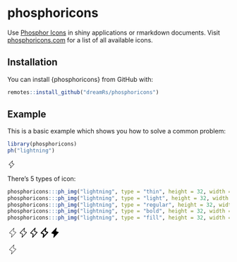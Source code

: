 
<!-- README.md is generated from README.Rmd. Please edit that file -->

# phosphoricons

<!-- badges: start -->
<!-- badges: end -->

Use [Phosphor Icons](https://github.com/phosphor-icons/phosphor-icons)
in shiny applications or rmarkdown documents. Visit
[phosphoricons.com](https://phosphoricons.com/) for a list of all
available icons.

## Installation

You can install {phosphoricons} from GitHub with:

``` r
remotes::install_github("dreamRs/phosphoricons")
```

## Example

This is a basic example which shows you how to solve a common problem:

``` r
library(phosphoricons)
ph("lightning")
```

<svg xmlns="http://www.w3.org/2000/svg" viewbox="0 0 256 256" class="phosphoricons-svg" height="1.33em" fill="currentColor" style="vertical-align:-0.25em;">
<path d="M95.99805,245.99219a6,6,0,0,1-5.88135-7.17676l14.999-74.99658-59.22265-22.2085a6,6,0,0,1-2.2793-9.71191l112-120A5.99978,5.99978,0,0,1,165.8833,17.169l-14.999,74.99658L210.10693,114.374a6,6,0,0,1,2.2793,9.71192l-112,120A5.996,5.996,0,0,1,95.99805,245.99219ZM58.50977,133.52539,114.10693,154.374a6.00024,6.00024,0,0,1,3.77637,6.79493l-11.85742,59.28759L197.49023,122.459l-55.59716-20.84863a6.00022,6.00022,0,0,1-3.77637-6.79492l11.85742-59.2876Z"></path>
<title>lightning-light</title>
</svg>

There’s 5 types of icon:

``` r
phosphoricons:::ph_img("lightning", type = "thin", height = 32, width = 32)
phosphoricons:::ph_img("lightning", type = "light", height = 32, width = 32)
phosphoricons:::ph_img("lightning", type = "regular", height = 32, width = 32)
phosphoricons:::ph_img("lightning", type = "bold", height = 32, width = 32)
phosphoricons:::ph_img("lightning", type = "fill", height = 32, width = 32)
```

<img src="data:image/svg+xml;utf8,%3Csvg%20xmlns=%22http://www.w3.org/2000/svg%22%20viewbox=%220%200%20256%20256%22%20class=%22phosphoricons-svg%22%20height=%22256px%22%20width=%22256px%22%20fill=%22currentColor%22%20style=%22vertical-align:-0.25em;%22%3E%20%3Cpath%20d=%22M95.99854,243.99219a4.00051,4.00051,0,0,1-3.9209-4.78467l15.333-76.66455L46.5957,139.7373a4.0001,4.0001,0,0,1-1.52-6.4746l112-120a4.00027,4.00027,0,0,1,6.84668,3.51416l-15.333,76.66455,60.81494,22.80566a4.00011,4.00011,0,0,1,1.52,6.47461l-112,120A3.99924,3.99924,0,0,1,95.99854,243.99219ZM55.00635,134.34766l58.398,21.89941a3.99949,3.99949,0,0,1,2.51806,4.52979l-13.23828,66.1914,98.30957-105.33154L142.5957,99.7373a3.99947,3.99947,0,0,1-2.51806-4.52978l13.23828-66.19141Z%22%3E%3C/path%3E%20%3Ctitle%3Elightning-thin%3C/title%3E%20%3C/svg%3E" height="24" /><img src="data:image/svg+xml;utf8,%3Csvg%20xmlns=%22http://www.w3.org/2000/svg%22%20viewbox=%220%200%20256%20256%22%20class=%22phosphoricons-svg%22%20height=%22256px%22%20width=%22256px%22%20fill=%22currentColor%22%20style=%22vertical-align:-0.25em;%22%3E%20%3Cpath%20d=%22M95.99805,245.99219a6,6,0,0,1-5.88135-7.17676l14.999-74.99658-59.22265-22.2085a6,6,0,0,1-2.2793-9.71191l112-120A5.99978,5.99978,0,0,1,165.8833,17.169l-14.999,74.99658L210.10693,114.374a6,6,0,0,1,2.2793,9.71192l-112,120A5.996,5.996,0,0,1,95.99805,245.99219ZM58.50977,133.52539,114.10693,154.374a6.00024,6.00024,0,0,1,3.77637,6.79493l-11.85742,59.28759L197.49023,122.459l-55.59716-20.84863a6.00022,6.00022,0,0,1-3.77637-6.79492l11.85742-59.2876Z%22%3E%3C/path%3E%20%3Ctitle%3Elightning-light%3C/title%3E%20%3C/svg%3E" height="24" /><img src="data:image/svg+xml;utf8,%3Csvg%20xmlns=%22http://www.w3.org/2000/svg%22%20viewbox=%220%200%20256%20256%22%20class=%22phosphoricons-svg%22%20height=%22256px%22%20width=%22256px%22%20fill=%22currentColor%22%20style=%22vertical-align:-0.25em;%22%3E%20%3Cpath%20d=%22M95.99707,247.99268a8.00149,8.00149,0,0,1-7.8418-9.56934l14.666-73.3291L45.19092,143.48291a7.99995,7.99995,0,0,1-3.03955-12.94922l112-120A8.00018,8.00018,0,0,1,167.84473,17.561l-14.666,73.3291,57.63037,21.61132a7.99995,7.99995,0,0,1,3.03955,12.94922l-112,120A7.99752,7.99752,0,0,1,95.99707,247.99268ZM62.01318,132.70313l52.7959,19.79833a8.00054,8.00054,0,0,1,5.03565,9.05958l-10.47657,52.38378,84.61866-90.66357-52.7959-19.79834a8.00053,8.00053,0,0,1-5.03565-9.05957l10.47657-52.38379Z%22%3E%3C/path%3E%20%3Ctitle%3Elightning%3C/title%3E%20%3C/svg%3E" height="24" /><img src="data:image/svg+xml;utf8,%3Csvg%20xmlns=%22http://www.w3.org/2000/svg%22%20viewbox=%220%200%20256%20256%22%20class=%22phosphoricons-svg%22%20height=%22256px%22%20width=%22256px%22%20fill=%22currentColor%22%20style=%22vertical-align:-0.25em;%22%3E%20%3Cpath%20d=%22M95.99561,251.99268a12.001,12.001,0,0,1-11.7627-14.354l13.999-69.99365L43.78662,147.228a11.99964,11.99964,0,0,1-4.55908-19.42383l112-120a12,12,0,0,1,20.53955,10.5415l-13.999,69.99366,54.44531,20.417a11.99964,11.99964,0,0,1,4.55908,19.42383l-112,120A11.9949,11.9949,0,0,1,95.99561,251.99268ZM69.01953,131.05859l47.19385,17.69776a11.99972,11.99972,0,0,1,7.55371,13.58935l-7.71533,38.5752,70.92871-75.99512L139.78662,107.228a11.99973,11.99973,0,0,1-7.55371-13.58936l7.71533-38.57519Z%22%3E%3C/path%3E%20%3Ctitle%3Elightning-bold%3C/title%3E%20%3C/svg%3E" height="24" /><img src="data:image/svg+xml;utf8,%3Csvg%20xmlns=%22http://www.w3.org/2000/svg%22%20viewbox=%220%200%20256%20256%22%20class=%22phosphoricons-svg%22%20height=%22256px%22%20width=%22256px%22%20fill=%22currentColor%22%20style=%22vertical-align:-0.25em;%22%3E%20%3Cpath%20d=%22M213.84863,125.45068l-112,120a8.00017,8.00017,0,0,1-13.69336-7.02734l14.666-73.3291L45.19092,143.48291a7.99995,7.99995,0,0,1-3.03955-12.94922l112-120A8.00018,8.00018,0,0,1,167.84473,17.561l-14.666,73.3291,57.63037,21.61132a7.99995,7.99995,0,0,1,3.03955,12.94922Z%22%3E%3C/path%3E%20%3Ctitle%3Elightning-fill%3C/title%3E%20%3C/svg%3E" height="24" />

<img src="data:image/svg+xml;utf8,%3Csvg%20xmlns=%22http://www.w3.org/2000/svg%22%20viewbox=%220%200%20256%20256%22%20class=%22phosphoricons-svg%22%20height=%22256px%22%20width=%22256px%22%20fill=%22currentColor%22%20style=%22vertical-align:-0.25em;%22%3E\n%20%3Cpath%20d=%22M95.99854,243.99219a4.00051,4.00051,0,0,1-3.9209-4.78467l15.333-76.66455L46.5957,139.7373a4.0001,4.0001,0,0,1-1.52-6.4746l112-120a4.00027,4.00027,0,0,1,6.84668,3.51416l-15.333,76.66455,60.81494,22.80566a4.00011,4.00011,0,0,1,1.52,6.47461l-112,120A3.99924,3.99924,0,0,1,95.99854,243.99219ZM55.00635,134.34766l58.398,21.89941a3.99949,3.99949,0,0,1,2.51806,4.52979l-13.23828,66.1914,98.30957-105.33154L142.5957,99.7373a3.99947,3.99947,0,0,1-2.51806-4.52978l13.23828-66.19141Z%22%3E%3C/path%3E\n%20%3Ctitle%3Elightning-thin%3C/title%3E\n%3C/svg%3E" height="24" />
